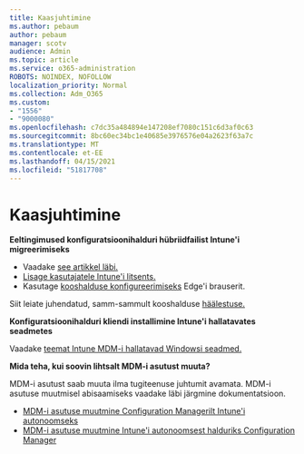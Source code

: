 ```yaml
---
title: Kaasjuhtimine
ms.author: pebaum
author: pebaum
manager: scotv
audience: Admin
ms.topic: article
ms.service: o365-administration
ROBOTS: NOINDEX, NOFOLLOW
localization_priority: Normal
ms.collection: Adm_O365
ms.custom:
- "1556"
- "9000080"
ms.openlocfilehash: c7dc35a484894e147208ef7080c151c6d3af0c63
ms.sourcegitcommit: 8bc60ec34bc1e40685e3976576e04a2623f63a7c
ms.translationtype: MT
ms.contentlocale: et-EE
ms.lasthandoff: 04/15/2021
ms.locfileid: "51817708"
---
```

# <a name="co-management"></a>Kaasjuhtimine

**Eeltingimused konfiguratsioonihalduri hübriidfailist Intune'i migreerimiseks**

- Vaadake [see artikkel läbi.](https://docs.microsoft.com/mem/configmgr/mdm/understand/what-happened-to-hybrid)
- [Lisage kasutajatele Intune'i litsents.](https://docs.microsoft.com/mem/intune/fundamentals/licenses-assign)
- Kasutage [kooshalduse konfigureerimiseks](https://www.microsoft.com/edge) Edge'i brauserit.

Siit leiate juhendatud, samm-sammult kooshalduse [häälestuse.](https://admin.microsoft.com/AdminPortal/Home?#/modernonboarding/comanagesetupguide)

**Konfiguratsioonihalduri kliendi installimine Intune'i hallatavates seadmetes**

Vaadake [teemat Intune MDM-i hallatavad Windowsi seadmed.](https://docs.microsoft.com/mem/configmgr/core/clients/deploy/deploy-clients-to-windows-computers#bkmk_mdm)

**Mida teha, kui soovin lihtsalt MDM-i asutust muuta?**

MDM-i asutust saab muuta ilma tugiteenuse juhtumit avamata. MDM-i asutuse muutmisel abisaamiseks vaadake läbi järgmine dokumentatsioon.

- [MDM-i asutuse muutmine Configuration Managerilt Intune'i autonoomseks](https://docs.microsoft.com/mem/configmgr/mdm/understand/what-happened-to-hybrid)
- [MDM-i asutuse muutmine Intune'i autonoomsest halduriks Configuration Manager](https://docs.microsoft.com/mem/configmgr/mdm/understand/what-happened-to-hybrid)
